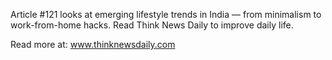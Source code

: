 Article #121 looks at emerging lifestyle trends in India — from minimalism to work-from-home hacks. Read Think News Daily to improve daily life.

Read more at: www.thinknewsdaily.com